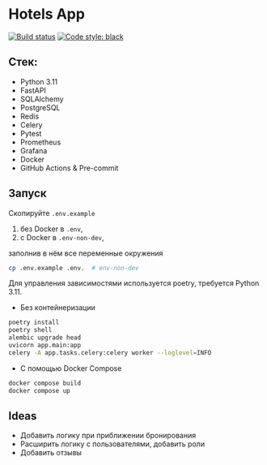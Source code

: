 # Hotels App

[![Build status](https://github.com/AlexanderObolonkov/hotels-app/actions/workflows/checks.yml/badge.svg?branch=main)](https://github.com/AlexanderObolonkov/hotels-app/actions/workflows/checks.yml)
[![Code style: black](https://img.shields.io/badge/code%20style-black-000000.svg)](https://github.com/psf/black)

## Стек:
- Python 3.11
- FastAPI
- SQLAlchemy
- PostgreSQL
- Redis
- Celery
- Pytest
- Prometheus
- Grafana
- Docker
- GitHub Actions & Pre-commit

## Запуск

Скопируйте `.env.example`
1) без Docker в `.env`,
2) с Docker в `.env-non-dev`,

заполнив в нём все переменные окружения

```bash
cp .env.example .env.  # env-non-dev
```

Для управления зависимостями используется poetry, требуется Python 3.11.

- Без контейнеризации

```bash
poetry install
poetry shell
alembic upgrade head
uvicorn app.main:app
celery -A app.tasks.celery:celery worker --loglevel=INFO
```

- С помощью Docker Compose

```bash
docker compose build
docker compose up
```

## Ideas
- Добавить логику при приближении бронирования
- Расширить логику с пользователями, добавить роли
- Добавить отзывы
